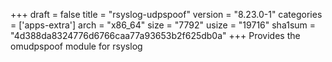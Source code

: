 +++
draft = false
title = "rsyslog-udpspoof"
version = "8.23.0-1"
categories = ['apps-extra']
arch = "x86_64"
size = "7792"
usize = "19716"
sha1sum = "4d388da8324776d6766caa77a93653b2f625db0a"
+++
Provides the omudpspoof module for rsyslog